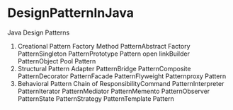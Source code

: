 # DesignPatternInJava


Java Design Patterns
1) Creational Pattern
Factory Method PatternAbstract Factory PatternSingleton PatternPrototype Pattern open linkBuilder PatternObject Pool Pattern
2) Structural Pattern
Adapter PatternBridge PatternComposite PatternDecorator PatternFacade PatternFlyweight Patternproxy Pattern
3) Behavioral Pattern
Chain of ResponsibilityCommand PatternInterpreter PatternIterator PatternMediator PatternMemento PatternObserver PatternState PatternStrategy PatternTemplate Pattern
